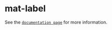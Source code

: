 # mat-label

See the [`documentation page`](http://expandjs.com/elements/mat-label) for more information.